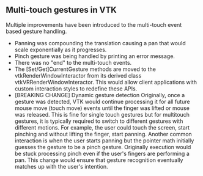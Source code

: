 ## Multi-touch gestures in VTK

Multiple improvements have been introduced to the multi-touch event based gesture handling.

- Panning was compounding the translation causing a pan that would scale exponentially as it
  progresses.
- Pinch gesture was being handled by printing an error message.
- There was no "end" to the multi-touch events.
- The [Set/Get]CurrentGesture methods are moved to the vtkRenderWindowInteractor from its derived
  class vtkVRRenderWindowInteractor. This would allow client applications with custom interaction
  styles to redefine these APIs.
- [BREAKING CHANGE] Dynamic gesture detection
    Originally, once a gesture was detected, VTK would continue processing it for all future mouse
    move (touch move) events until the finger was lifted or mouse was released. This is fine for
    single touch gestures but for multitouch gestures, it is typically required to switch to
    different gestures with different motions. For example, the user could touch the screen, start
    pinching and without lifting the finger, start panning. Another common interaction is when the
    user starts panning but the pointer math initially guesses the gesture to be a pinch gesture.
    Originally execution would be stuck processing pinch even if the user's fingers are performing a
    pan. This change would ensure that gesture recognition eventually matches up with the user's
    intention.
